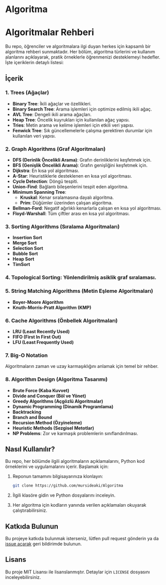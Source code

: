# Algoritma

# Algoritmalar Rehberi

Bu repo, öğrenciler ve algoritmalara ilgi duyan herkes için kapsamlı bir algoritma rehberi sunmaktadır. Her bölüm, algoritma türlerini ve kullanım alanlarını açıklayarak, pratik örneklerle öğrenmenizi desteklemeyi hedefler. İşte içeriklerin detaylı listesi:

## İçerik

### 1. **Trees (Ağaçlar)**
- **Binary Tree**: İkili ağaçlar ve özellikleri.
- **Binary Search Tree**: Arama işlemleri için optimize edilmiş ikili ağaç.
- **AVL Tree**: Dengeli ikili arama ağaçları.
- **Heap Tree**: Öncelik kuyrukları için kullanılan ağaç yapısı.
- **Tries**: Metin arama ve kelime işlemleri için etkili veri yapısı.
- **Fenwick Tree**: Sık güncellemelerle çalışma gerektiren durumlar için kullanılan veri yapısı.

### 2. **Graph Algorithms (Graf Algoritmaları)**
- **DFS (Derinlik Öncelikli Arama)**: Grafın derinliklerini keşfetmek için.
- **BFS (Genişlik Öncelikli Arama)**: Grafın genişliğini keşfetmek için.
- **Dijkstra**: En kısa yol algoritması.
- **A-Star**: Heuristiklerle desteklenen en kısa yol algoritması.
- **Cycle Detection**: Döngü tespiti.
- **Union-Find**: Bağlantı bileşenlerini tespit eden algoritma.
- **Minimum Spanning Tree**:
  - **Kruskal**: Kenar sıralamasına dayalı algoritma.
  - **Prim**: Düğümler üzerinden çalışan algoritma.
- **Bellman-Ford**: Negatif ağırlıklı kenarlarla çalışan en kısa yol algoritması.
- **Floyd-Warshall**: Tüm çiftler arası en kısa yol algoritması.

### 3. **Sorting Algorithms (Sıralama Algoritmaları)**
- **Insertion Sort**
- **Merge Sort**
- **Selection Sort**
- **Bubble Sort**
- **Heap Sort**
- **TimSort**
  
### 4. **Topological Sorting**: Yönlendirilmiş asiklik graf sıralaması.

### 5. **String Matching Algorithms (Metin Eşleme Algoritmaları)**
- **Boyer-Moore Algorithm**
- **Knuth-Morris-Pratt Algorithm (KMP)**

### 6. **Cache Algorithms (Önbellek Algoritmaları)**
- **LRU (Least Recently Used)**
- **FIFO (First In First Out)**
- **LFU (Least Frequently Used)**

### 7. **Big-O Notation**
Algoritmaların zaman ve uzay karmaşıklığını anlamak için temel bir rehber.

### 8. **Algorithm Design (Algoritma Tasarımı)**
- **Brute Force (Kaba Kuvvet)**
- **Divide and Conquer (Böl ve Yönet)**
- **Greedy Algorithms (Açgözlü Algoritmalar)**
- **Dynamic Programming (Dinamik Programlama)**
- **Backtracking**
- **Branch and Bound**
- **Recursion Method (Özyineleme)**
- **Heuristic Methods (Sezgisel Metotlar)**
- **NP Problems**: Zor ve karmaşık problemlerin sınıflandırılması.

## Nasıl Kullanılır?
Bu repo, her bölümde ilgili algoritmaların açıklamalarını, Python kod örneklerini ve uygulamalarını içerir. Başlamak için:

1. Reponun tamamını bilgisayarınıza klonlayın:
   ```bash
   git clone https://github.com/mursideaki/Algoritma

   ```

2. İlgili klasöre gidin ve Python dosyalarını inceleyin.
3. Her algoritma için kodların yanında verilen açıklamaları okuyarak çalıştırabilirsiniz.

## Katkıda Bulunun
Bu projeye katkıda bulunmak isterseniz, lütfen pull request gönderin ya da [issue açarak](#) geri bildirimde bulunun.

## Lisans
Bu proje MIT Lisansı ile lisanslanmıştır. Detaylar için `LICENSE` dosyasını inceleyebilirsiniz.

